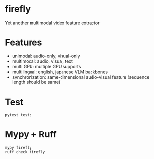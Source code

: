 # firefly
Yet another multimodal video feature extractor

# Features
- unimodal: audio-only, visual-only
- multimodal: audio, visual, text
- multi GPU: multiple GPU supports
- multilingual: english, japanese VLM backbones
- synchronization: same-dimensional audio-visual feature (sequence length should be same)

# Test
```
pytest tests
```

# Mypy + Ruff
```
mypy firefly
ruff check firefly
```